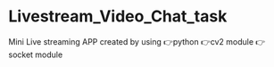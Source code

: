 # Livestream_Video_Chat_task

Mini Live streaming APP created  by using
👉python
👉cv2 module
👉socket module
